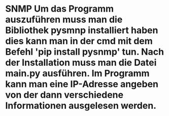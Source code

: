 # SNMP Um das Programm auszuführen muss man die Bibliothek pysmnp installiert haben dies kann man in der cmd mit dem Befehl 'pip install pysnmp' tun. Nach der Installation muss man die Datei main.py ausführen. Im Programm kann man eine IP-Adresse angeben von der dann verschiedene Informationen ausgelesen werden.
